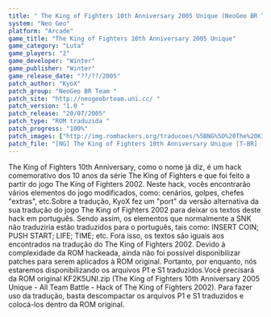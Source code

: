 ```yaml
---
title: " The King of Fighters 10th Anniversary 2005 Unique (NeoGeo BR Team)"
system: "Neo Geo"
platform: "Arcade"
game_title: "The King of Fighters 10th Anniversary 2005 Unique"
game_category: "Luta"
game_players: "2"
game_developer: "Winter"
game_publisher: "Winter"
game_release_date: "??/??/2005"
patch_author: "KyoX"
patch_group: "NeoGeo BR Team "
patch_site: "http://neogeobrteam.uni.cc/ "
patch_version: "1.0 "
patch_release: "20/07/2005"
patch_type: "ROM traduzida "
patch_progress: "100%"
patch_images: ["http://img.romhackers.org/traducoes/%5BNG%5D%20The%20King%20of%20Fighters%2010th%20Anniversary%20Unique%20-%20NGBRT%20-%20Title.png","http://img.romhackers.org/traducoes/%5BNG%5D%20The%20King%20of%20Fighters%2010th%20Anniversary%20Unique%20-%20NGBRT%20-%201.png","http://img.romhackers.org/traducoes/%5BNG%5D%20The%20King%20of%20Fighters%2010th%20Anniversary%20Unique%20-%20NGBRT%20-%202.png"]
patch_file: "[NG] The King of Fighters 10th Anniversary Unique [T-BR] [T-KyoX G-NeoGeo BR Team] [V-1.0 P-100% A-2005].zip"
---
```

The King of Fighters 10th Anniversary, como o nome já diz, é um hack comemorativo dos 10 anos da série The King of Fighters e que foi feito a partir do jogo The King of Fighters 2002. Neste hack, vocês encontrarão vários elementos do jogo modificados, como: cenários, golpes, chefes "extras", etc.Sobre a tradução, KyoX fez um "port" da versão alternativa da sua tradução do jogo The King of Fighters 2002 para deixar os textos deste hack em português. Sendo assim, os elementos que normalmente a SNK não traduziria estão traduzidos para o português, tais como: INSERT COIN; PUSH START; LIFE; TIME; etc. Fora isso, os textos são iguais aos encontrados na tradução do The King of Fighters 2002. Devido à complexidade da ROM hackeada, ainda não foi possível disponibilizar patches para serem aplicados à ROM original. Portanto, por enquanto, nós estaremos disponibilizando os arquivos P1 e S1 traduzidos.Você precisará da ROM original KF2K5UNI.zip (The King of Fighters 10th Anniversary 2005 Unique - All Team Battle - Hack of The King of Fighters 2002). Para fazer uso da tradução, basta descompactar os arquivos P1 e S1 traduzidos e colocá-los dentro da ROM original.